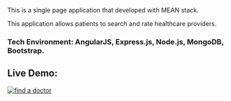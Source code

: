 This is a single page application that developed with MEAN stack.

This application allows patients to search and rate healthcare providers.

### Tech Environment: AngularJS, Express.js, Node.js, MongoDB, Bootstrap.

## Live Demo:

[![find a doctor](https://cloud.githubusercontent.com/assets/16660134/24058870/165213b8-0b23-11e7-9f21-394742e25c28.png)](https://www.youtube.com/watch?v=T1OWb5OCPNU "Everything Is AWESOME")



